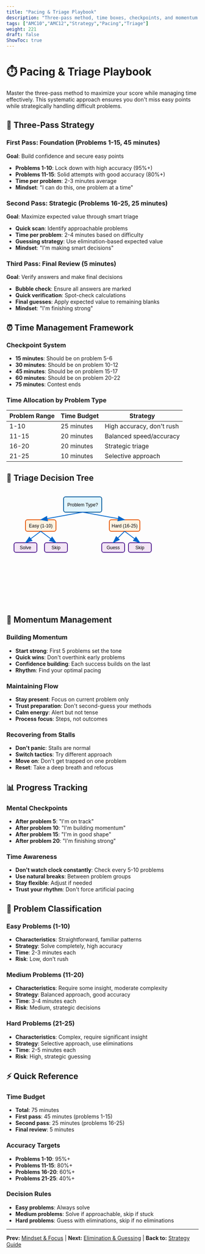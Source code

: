 ```yaml
---
title: "Pacing & Triage Playbook"
description: "Three-pass method, time boxes, checkpoints, and momentum management for AMC 10/12 contests."
tags: ["AMC10","AMC12","Strategy","Pacing","Triage"]
weight: 221
draft: false
ShowToc: true
---
```


# ⏱️ Pacing & Triage Playbook

Master the three-pass method to maximize your score while managing time effectively. This systematic approach ensures you don't miss easy points while strategically handling difficult problems.

## 🎯 Three-Pass Strategy

### First Pass: Foundation (Problems 1-15, 45 minutes)
**Goal**: Build confidence and secure easy points

- **Problems 1-10**: Lock down with high accuracy (95%+)
- **Problems 11-15**: Solid attempts with good accuracy (80%+)
- **Time per problem**: 2-3 minutes average
- **Mindset**: "I can do this, one problem at a time"

### Second Pass: Strategic (Problems 16-25, 25 minutes)
**Goal**: Maximize expected value through smart triage

- **Quick scan**: Identify approachable problems
- **Time per problem**: 2-4 minutes based on difficulty
- **Guessing strategy**: Use elimination-based expected value
- **Mindset**: "I'm making smart decisions"

### Third Pass: Final Review (5 minutes)
**Goal**: Verify answers and make final decisions

- **Bubble check**: Ensure all answers are marked
- **Quick verification**: Spot-check calculations
- **Final guesses**: Apply expected value to remaining blanks
- **Mindset**: "I'm finishing strong"

## ⏰ Time Management Framework

### Checkpoint System
- **15 minutes**: Should be on problem 5-6
- **30 minutes**: Should be on problem 10-12
- **45 minutes**: Should be on problem 15-17
- **60 minutes**: Should be on problem 20-22
- **75 minutes**: Contest ends

### Time Allocation by Problem Type
| Problem Range | Time Budget | Strategy |
|---------------|-------------|----------|
| 1-10 | 25 minutes | High accuracy, don't rush |
| 11-15 | 20 minutes | Balanced speed/accuracy |
| 16-20 | 20 minutes | Strategic triage |
| 21-25 | 10 minutes | Selective approach |

## 🎯 Triage Decision Tree

<svg width="400" height="300" viewBox="0 0 400 300">
<defs>
<style>
.node { fill: #e1f5fe; stroke: #01579b; stroke-width: 2; }
.decision { fill: #fff3e0; stroke: #e65100; stroke-width: 2; }
.leaf { fill: #f3e5f5; stroke: #4a148c; stroke-width: 2; }
.arrow { stroke: #0066cc; stroke-width: 2; fill: none; marker-end: url(#arrowhead); }
.text { font-family: Arial, sans-serif; font-size: 12px; text-anchor: middle; }
</style>
<marker id="arrowhead" markerWidth="10" markerHeight="7" refX="9" refY="3.5" orient="auto">
<polygon points="0 0, 10 3.5, 0 7" fill="#0066cc" />
</marker>
</defs>

<rect x="150" y="20" width="100" height="40" class="node" rx="5"/>
<text x="200" y="45" class="text">Problem Type?</text>

<rect x="50" y="80" width="80" height="30" class="decision" rx="5"/>
<text x="90" y="100" class="text">Easy (1-10)</text>

<rect x="270" y="80" width="80" height="30" class="decision" rx="5"/>
<text x="310" y="100" class="text">Hard (16-25)</text>

<rect x="20" y="140" width="60" height="25" class="leaf" rx="5"/>
<text x="50" y="157" class="text">Solve</text>

<rect x="100" y="140" width="60" height="25" class="leaf" rx="5"/>
<text x="130" y="157" class="text">Skip</text>

<rect x="250" y="140" width="60" height="25" class="leaf" rx="5"/>
<text x="280" y="157" class="text">Guess</text>

<rect x="320" y="140" width="60" height="25" class="leaf" rx="5"/>
<text x="350" y="157" class="text">Skip</text>

<line x1="200" y1="60" x2="90" y2="80" class="arrow"/>
<line x1="200" y1="60" x2="310" y2="80" class="arrow"/>
<line x1="90" y1="110" x2="50" y2="140" class="arrow"/>
<line x1="90" y1="110" x2="130" y2="140" class="arrow"/>
<line x1="310" y1="110" x2="280" y2="140" class="arrow"/>
<line x1="310" y1="110" x2="350" y2="140" class="arrow"/>
</svg>

## 🚀 Momentum Management

### Building Momentum
- **Start strong**: First 5 problems set the tone
- **Quick wins**: Don't overthink early problems
- **Confidence building**: Each success builds on the last
- **Rhythm**: Find your optimal pacing

### Maintaining Flow
- **Stay present**: Focus on current problem only
- **Trust preparation**: Don't second-guess your methods
- **Calm energy**: Alert but not tense
- **Process focus**: Steps, not outcomes

### Recovering from Stalls
- **Don't panic**: Stalls are normal
- **Switch tactics**: Try different approach
- **Move on**: Don't get trapped on one problem
- **Reset**: Take a deep breath and refocus

## 📊 Progress Tracking

### Mental Checkpoints
- **After problem 5**: "I'm on track"
- **After problem 10**: "I'm building momentum"
- **After problem 15**: "I'm in good shape"
- **After problem 20**: "I'm finishing strong"

### Time Awareness
- **Don't watch clock constantly**: Check every 5-10 problems
- **Use natural breaks**: Between problem groups
- **Stay flexible**: Adjust if needed
- **Trust your rhythm**: Don't force artificial pacing

## 🎯 Problem Classification

### Easy Problems (1-10)
- **Characteristics**: Straightforward, familiar patterns
- **Strategy**: Solve completely, high accuracy
- **Time**: 2-3 minutes each
- **Risk**: Low, don't rush

### Medium Problems (11-20)
- **Characteristics**: Require some insight, moderate complexity
- **Strategy**: Balanced approach, good accuracy
- **Time**: 3-4 minutes each
- **Risk**: Medium, strategic decisions

### Hard Problems (21-25)
- **Characteristics**: Complex, require significant insight
- **Strategy**: Selective approach, use eliminations
- **Time**: 2-5 minutes each
- **Risk**: High, strategic guessing

## ⚡ Quick Reference

### Time Budget
- **Total**: 75 minutes
- **First pass**: 45 minutes (problems 1-15)
- **Second pass**: 25 minutes (problems 16-25)
- **Final review**: 5 minutes

### Accuracy Targets
- **Problems 1-10**: 95%+
- **Problems 11-15**: 80%+
- **Problems 16-20**: 60%+
- **Problems 21-25**: 40%+

### Decision Rules
- **Easy problems**: Always solve
- **Medium problems**: Solve if approachable, skip if stuck
- **Hard problems**: Guess with eliminations, skip if no eliminations

---

**Prev:** [Mindset & Focus](../reference/mindset-and-focus) | **Next:** [Elimination & Guessing](elimination-and-guessing) | **Back to:** [Strategy Guide](../)
